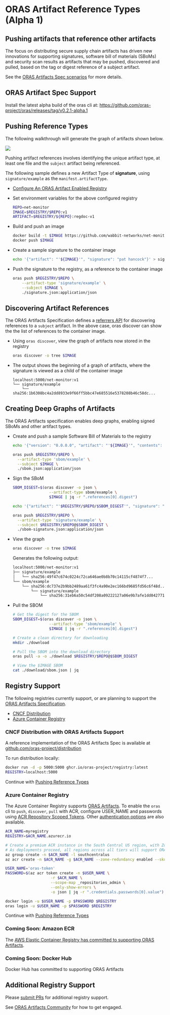 # ORAS Artifact Reference Types (Alpha 1)

## Pushing artifacts that reference other artifacts

The focus on distributing secure supply chain artifacts has driven new innovations for supporting signatures, software bill of materials (SBoMs) and security scan results as artifacts that may be pushed, discovered and pulled, based on the tag or digest reference of a subject artifact.

See the [ORAS Artifacts Spec scenarios][oras-artifacts-scenarios] for more details.

## ORAS Artifact Spec Support

Install the latest alpha build of the oras cli at: https://github.com/oras-project/oras/releases/tag/v0.2.1-alpha.1

## Pushing Reference Types

The following walkthrough will generate the graph of artifacts shown below.

![](../assets/images/net-monitor-graph.svg)

Pushing artifact references involves identifying the unique artifact type, at least one file and the `subject` artifact being referenced.

The following sample defines a new Artifact Type of **signature**, using `signature/example` as the `manifest.artifactType`.

- [Configure An ORAS Artifact Enabled Registry](#registry-support)
- Set environment variables for the above configured registry

  ```bash
  REPO=net-monitor
  IMAGE=$REGISTRY/$REPO:v1
  ARTIFACT=$REGISTRY/${REPO}:regdoc-v1
  ```

- Build and push an image

  ```bash
  docker build -t $IMAGE https://github.com/wabbit-networks/net-monitor.git#main
  docker push $IMAGE
  ```

- Create a sample signature to the container image

  ```bash
  echo '{"artifact": "'${IMAGE}'", "signature": "pat hancock"}' > signature.json
  ```

- Push the signature to the registry, as a reference to the container image

  ```bash
  oras push $REGISTRY/$REPO \
      --artifact-type 'signature/example' \
      --subject $IMAGE \
      ./signature.json:application/json
  ```

## Discovering Artifact References

The ORAS Artifacts Specification defines a [referrers API][oras-artifacts-referrers] for discovering references to a `subject` artifact. In the above case, oras discover can show the the list of references to the container image.

- Using `oras discover`, view the graph of artifacts now stored in the registry

  ```bash
  oras discover -o tree $IMAGE
  ```

- The output shows the beginning of a graph of artifacts, where the signature is viewed as a child of the container image

  ```output
  localhost:5000/net-monitor:v1
  └── signature/example
      └── sha256:1b6308bc4a2dd8933e9f66ff5bbc47e685516e5378208b46c58dc...
  ```

## Creating Deep Graphs of Artifacts

The ORAS Artifacts specification enables deep graphs, enabling signed SBoMs and other artifact types.

- Create and push a sample Software Bill of Materials to the registry

  ```bash
  echo '{"version": "0.0.0.0", "artifact": "'${IMAGE}'", "contents": "good"}' > sbom.json

  oras push $REGISTRY/$REPO \
    --artifact-type 'sbom/example' \
    --subject $IMAGE \
    ./sbom.json:application/json
  ```

- Sign the SBoM

  ```bash
  SBOM_DIGEST=$(oras discover -o json \
                  --artifact-type sbom/example \
                  $IMAGE | jq -r ".references[0].digest")

  echo '{"artifact": "'$REGISTRY/$REPO/$SBOM_DIGEST'", "signature": "pat hancock"}' > sbom-signature.json

  oras push $REGISTRY/$REPO \
    --artifact-type 'signature/example' \
    --subject $REGISTRY/$REPO@$SBOM_DIGEST \
    ./sbom-signature.json:application/json
  ```

- View the graph

  ```bash
  oras discover -o tree $IMAGE
  ```

  Generates the following output:

  ```bash
  localhost:5000/net-monitor:v1
  ├── signature/example
  │   └── sha256:49f47c674c0224c72ca646ae0b8b70c14115cf4874f7...
  └── sbom/example
      └── sha256:dc737e2b9bb2489aa61f3fc4a90e2ec166bd9685fd56c6f48d...
          └── signature/example
              └── sha256:31eb6a50c54df208a09222127a06e9b7afe1dd042771631b175...
  ```

- Pull the SBOM

  ```bash
  # Get the digest for the SBOM
  SBOM_DIGEST=$(oras discover -o json \
                  --artifact-type 'sbom/example' \
                  $IMAGE | jq -r ".references[0].digest")
  
  # Create a clean directory for downloading
  mkdir ./download

  # Pull the SBOM into the download directory
  oras pull -a -o ./download $REGISTRY/$REPO@$SBOM_DIGEST

  # View the $IMAGE SBOM
  cat ./download/sbom.json | jq
  ```

## Registry Support

The following registries currently support, or are planning to support the [ORAS Artifacts Specification][oras-artifacts].

- [CNCF Distribution](#cncf-distribution-with-oras-artifacts-support)
- [Azure Container Registry](#azure-container-registry)

### CNCF Distribution with ORAS Artifacts Support

A reference implementation of the ORAS Artifacts Spec is available at [github.com/oras-project/distribution](https://github.com/oras-project/distribution)

To run distribution locally:

  ```bash
  docker run -d -p 5000:5000 ghcr.io/oras-project/registry:latest
  REGISTRY=localhost:5000
  ```

Continue with [Pushing Reference Types](#pushing-reference-types)

### Azure Container Registry

The Azure Container Registry supports [ORAS Artifacts][oras-artifacts]. To enable the `oras` cli to `push`, `discover`, `pull` with ACR, configure USER_NAME and passwords using [ACR Repository Scoped Tokens][acr-tokens]. Other [authentication options](https://aka.ms/acr/authentication) are also available.

```bash
ACR_NAME=myregistry
REGISTRY=$ACR_NAME.azurecr.io

# Create a premium ACR instance in the South Central US region, with Zone Redundancy enabled
# As deployments proceed, all regions across all tiers will support ORAS Artifacts
az group create -n $ACR_NAME -l southcentralus
az acr create -n $ACR_NAME -g $ACR_NAME --zone-redundancy enabled --sku Premium

USER_NAME='oras-token'
PASSWORD=$(az acr token create -n $USER_NAME \
                    -r $ACR_NAME \
                    --scope-map _repositories_admin \
                    --only-show-errors \
                    -o json | jq -r ".credentials.passwords[0].value")

docker login -u $USER_NAME -p $PASSWORD $REGISTRY
oras login -u $USER_NAME -p $PASSWORD $REGISTRY
```

Continue with [Pushing Reference Types](#pushing-reference-types)

### Coming Soon: Amazon ECR

The [AWS Elastic Container Registry has committed to supporting ORAS Artifacts](https://github.com/aws/containers-roadmap/issues/43#issuecomment-943740674).

### Coming Soon: Docker Hub

Docker Hub has committed to supporting ORAS Artifacts

## Additional Registry Support

Please [submit PRs](https://github.com/oras-project/oras-www/pulls) for additional registry support.

See [ORAS Artifacts Community](https://github.com/oras-project/artifacts-spec#community) for how to get engaged.

[acr-tokens]:                 https://aka.ms/acr/tokens
[oras-artifacts]:             https://github.com/oras-project/artifacts-spec/
[oras-artifacts-scenarios]:   https://github.com/oras-project/artifacts-spec/blob/main/scenarios.md
[oras-artifacts-referrers]:   https://github.com/oras-project/artifacts-spec/blob/main/manifest-referrers-api.md
